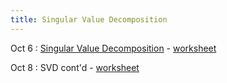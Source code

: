 ```yaml
---
title: Singular Value Decomposition
---
```


Oct 6 
: [Singular Value Decomposition](https://github.com/gallettilance/CS506-Fall2025/raw/main/lecture_09/09_Singular_Value_Decomposition.pdf) - [worksheet](https://github.com/gallettilance/CS506-Fall2025/blob/main/lecture_09/worksheet_09.ipynb)

Oct 8
: SVD cont'd - [worksheet](https://github.com/gallettilance/CS506-Fall2025/blob/main/lecture_10/worksheet_10.ipynb)
